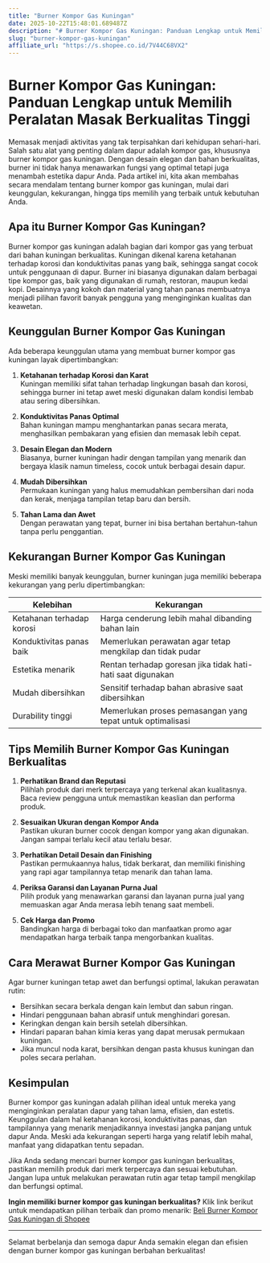 ```yaml
---
title: "Burner Kompor Gas Kuningan"
date: 2025-10-22T15:48:01.689487Z
description: "# Burner Kompor Gas Kuningan: Panduan Lengkap untuk Memilih Peralatan Masak Berkualitas Tinggi..."
slug: "burner-kompor-gas-kuningan"
affiliate_url: "https://s.shopee.co.id/7V44C68VX2"
---
```

# Burner Kompor Gas Kuningan: Panduan Lengkap untuk Memilih Peralatan Masak Berkualitas Tinggi

Memasak menjadi aktivitas yang tak terpisahkan dari kehidupan sehari-hari. Salah satu alat yang penting dalam dapur adalah kompor gas, khususnya burner kompor gas kuningan. Dengan desain elegan dan bahan berkualitas, burner ini tidak hanya menawarkan fungsi yang optimal tetapi juga menambah estetika dapur Anda. Pada artikel ini, kita akan membahas secara mendalam tentang burner kompor gas kuningan, mulai dari keunggulan, kekurangan, hingga tips memilih yang terbaik untuk kebutuhan Anda.

## Apa itu Burner Kompor Gas Kuningan?

Burner kompor gas kuningan adalah bagian dari kompor gas yang terbuat dari bahan kuningan berkualitas. Kuningan dikenal karena ketahanan terhadap korosi dan konduktivitas panas yang baik, sehingga sangat cocok untuk penggunaan di dapur. Burner ini biasanya digunakan dalam berbagai tipe kompor gas, baik yang digunakan di rumah, restoran, maupun kedai kopi. Desainnya yang kokoh dan material yang tahan panas membuatnya menjadi pilihan favorit banyak pengguna yang menginginkan kualitas dan keawetan.

## Keunggulan Burner Kompor Gas Kuningan

Ada beberapa keunggulan utama yang membuat burner kompor gas kuningan layak dipertimbangkan:

1. **Ketahanan terhadap Korosi dan Karat**  
   Kuningan memiliki sifat tahan terhadap lingkungan basah dan korosi, sehingga burner ini tetap awet meski digunakan dalam kondisi lembab atau sering dibersihkan.

2. **Konduktivitas Panas Optimal**  
   Bahan kuningan mampu menghantarkan panas secara merata, menghasilkan pembakaran yang efisien dan memasak lebih cepat.

3. **Desain Elegan dan Modern**  
   Biasanya, burner kuningan hadir dengan tampilan yang menarik dan bergaya klasik namun timeless, cocok untuk berbagai desain dapur.

4. **Mudah Dibersihkan**  
   Permukaan kuningan yang halus memudahkan pembersihan dari noda dan kerak, menjaga tampilan tetap baru dan bersih.

5. **Tahan Lama dan Awet**  
   Dengan perawatan yang tepat, burner ini bisa bertahan bertahun-tahun tanpa perlu penggantian.

## Kekurangan Burner Kompor Gas Kuningan

Meski memiliki banyak keunggulan, burner kuningan juga memiliki beberapa kekurangan yang perlu dipertimbangkan:

| Kelebihan                       | Kekurangan                                                     |
|---------------------------------|---------------------------------------------------------------|
| Ketahanan terhadap korosi     | Harga cenderung lebih mahal dibanding bahan lain              |
| Konduktivitas panas baik      | Memerlukan perawatan agar tetap mengkilap dan tidak pudar   |
| Estetika menarik               | Rentan terhadap goresan jika tidak hati-hati saat digunakan  |
| Mudah dibersihkan             | Sensitif terhadap bahan abrasive saat dibersihkan           |
| Durability tinggi             | Memerlukan proses pemasangan yang tepat untuk optimalisasi  |

## Tips Memilih Burner Kompor Gas Kuningan Berkualitas

1. **Perhatikan Brand dan Reputasi**  
   Pilihlah produk dari merk terpercaya yang terkenal akan kualitasnya. Baca review pengguna untuk memastikan keaslian dan performa produk.

2. **Sesuaikan Ukuran dengan Kompor Anda**  
   Pastikan ukuran burner cocok dengan kompor yang akan digunakan. Jangan sampai terlalu kecil atau terlalu besar.

3. **Perhatikan Detail Desain dan Finishing**  
   Pastikan permukaannya halus, tidak berkarat, dan memiliki finishing yang rapi agar tampilannya tetap menarik dan tahan lama.

4. **Periksa Garansi dan Layanan Purna Jual**  
   Pilih produk yang menawarkan garansi dan layanan purna jual yang memuaskan agar Anda merasa lebih tenang saat membeli.

5. **Cek Harga dan Promo**  
   Bandingkan harga di berbagai toko dan manfaatkan promo agar mendapatkan harga terbaik tanpa mengorbankan kualitas.

## Cara Merawat Burner Kompor Gas Kuningan

Agar burner kuningan tetap awet dan berfungsi optimal, lakukan perawatan rutin:

- Bersihkan secara berkala dengan kain lembut dan sabun ringan.
- Hindari penggunaan bahan abrasif untuk menghindari goresan.
- Keringkan dengan kain bersih setelah dibersihkan.
- Hindari paparan bahan kimia keras yang dapat merusak permukaan kuningan.
- Jika muncul noda karat, bersihkan dengan pasta khusus kuningan dan poles secara perlahan.

## Kesimpulan

Burner kompor gas kuningan adalah pilihan ideal untuk mereka yang menginginkan peralatan dapur yang tahan lama, efisien, dan estetis. Keunggulan dalam hal ketahanan korosi, konduktivitas panas, dan tampilannya yang menarik menjadikannya investasi jangka panjang untuk dapur Anda. Meski ada kekurangan seperti harga yang relatif lebih mahal, manfaat yang didapatkan tentu sepadan.

Jika Anda sedang mencari burner kompor gas kuningan berkualitas, pastikan memilih produk dari merk terpercaya dan sesuai kebutuhan. Jangan lupa untuk melakukan perawatan rutin agar tetap tampil mengkilap dan berfungsi optimal.

**Ingin memiliki burner kompor gas kuningan berkualitas?** Klik link berikut untuk mendapatkan pilihan terbaik dan promo menarik: [Beli Burner Kompor Gas Kuningan di Shopee](https://s.shopee.co.id/7V44C68VX2)

---

Selamat berbelanja dan semoga dapur Anda semakin elegan dan efisien dengan burner kompor gas kuningan berbahan berkualitas!